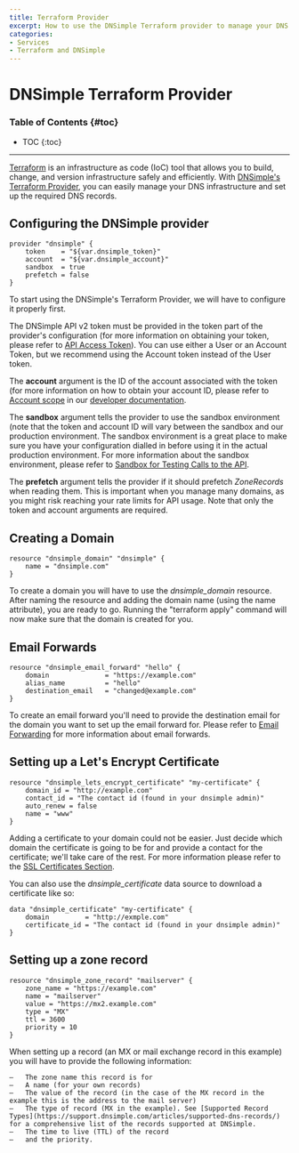 ```yaml
---
title: Terraform Provider
excerpt: How to use the DNSimple Terraform provider to manage your DNS
categories:
- Services
- Terraform and DNSimple
---
```


# DNSimple Terraform Provider

### Table of Contents {#toc}

* TOC
  {:toc}

---

[Terraform](https://terraform.io) is an infrastructure as code (IoC) tool that allows you to build, change, and version
infrastructure safely and efficiently. With [DNSimple's Terraform Provider](https://registry.terraform.io/providers/dnsimple/dnsimple/latest),
you can easily manage your DNS infrastructure and set up the required DNS records.

## Configuring the DNSimple provider

```
provider "dnsimple" {
    token    = "${var.dnsimple_token}"
    account  = "${var.dnsimple_account}"
    sandbox  = true
    prefetch = false
}
```

To start using the DNSimple's Terraform Provider, we will have to configure it properly first.

The DNSimple API v2 token must be provided in the token part of the provider's configuration 
(for more information on obtaining your token, please refer to 
[API Access Token](https://support.dnsimple.com/articles/api-access-token/)). You can use either a User or an Account 
Token, but we recommend using the Account token instead of the User token.

The **account** argument is the ID of the account associated with the token (for more information on how to obtain your 
account ID, please refer to [Account scope](https://developer.dnsimple.com/v2/#account-scope) in our 
[developer documentation](http://developer.dnsimple.com).

The **sandbox** argument tells the provider to use the sandbox environment (note that the token and account ID will vary 
between the sandbox and our production environment. The sandbox environment is a great place to make sure you have your 
configuration dialled in before using it in the actual production environment. For more information about the sandbox 
environment, please refer to [Sandbox for Testing Calls to the API](https://support.dnsimple.com/articles/sandbox/).

The **prefetch** argument tells the provider if it should prefetch *ZoneRecords* when reading them. This is important when 
you manage many domains, as you might risk reaching your rate limits for API usage.
Note that only the token and account arguments are required.

## Creating a Domain

```
resource "dnsimple_domain" "dnsimple" {
    name = "dnsimple.com"
}
```

To create a domain you will have to use the *dnsimple_domain* resource. After naming the resource and adding the domain
name (using the name attribute), you are ready to go. Running the "terraform apply" command will now make sure that the 
domain is created for you.

## Email Forwards

```
resource "dnsimple_email_forward" "hello" {
    domain              = "https://example.com"
    alias_name          = "hello"
    destination_email 	= "changed@example.com"
}
```

To create an email forward you'll need to provide the destination email for the domain you want to set up the email 
forward for. Please refer to [Email Forwarding](https://support.dnsimple.com/articles/email-forwarding/) for more 
information about email forwards.

## Setting up a Let's Encrypt Certificate

```
resource "dnsimple_lets_encrypt_certificate" "my-certificate" {
    domain_id = "http://example.com"
    contact_id = "The contact id (found in your dnsimple admin)"
    auto_renew = false
    name = "www"
}
```

Adding a certificate to your domain could not be easier. Just decide which domain the certificate is going to be for 
and provide a contact for the certificate; we'll take care of the rest. For more information please refer to the 
[SSL Certificates Section](https://support.dnsimple.com/categories/ssl-certificates/).

You can also use the *dnsimple_certificate* data source to download a certificate like so:

```
data "dnsimple_certificate" "my-certificate" {
    domain         = "http://exmple.com"
    certificate_id = "The contact id (found in your dnsimple admin)"
}
```

## Setting up a zone record

```
resource "dnsimple_zone_record" "mailserver" {
    zone_name = "https://example.com"
    name = "mailserver"
    value = "https://mx2.example.com"
    type = "MX"
    ttl = 3600
    priority = 10
}
```

When setting up a record (an MX or mail exchange record in this example) you will have to provide the following 
information:

    –	The zone name this record is for
    –	A name (for your own records)
    –	The value of the record (in the case of the MX record in the example this is the address to the mail server)
    –	The type of record (MX in the example). See [Supported Record Types](https://support.dnsimple.com/articles/supported-dns-records/) for a comprehensive list of the records supported at DNSimple.
    –	The time to live (TTL) of the record
    –	and the priority.
